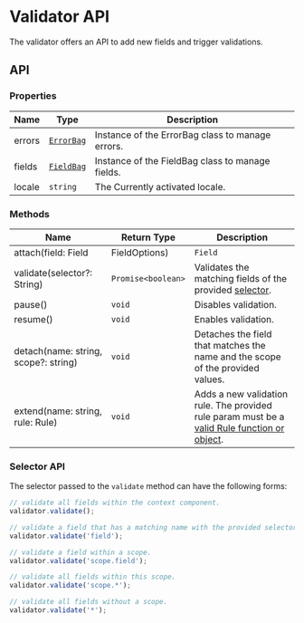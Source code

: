 # Validator API

The validator offers an API to add new fields and trigger validations.

## API

### Properties

|Name  | Type  | Description  |
|---------|---------|---------|
| errors | [`ErrorBag`](/api/errorbag.md)| Instance of the ErrorBag class to manage errors. |
| fields     | [`FieldBag`](https://github.com/baianat/vee-validate/blob/master/src/core/fieldBag.js)| Instance of the FieldBag class to manage fields. |
| locale | `string` | The Currently activated locale. |

### Methods

|Name  | Return Type  |Description  |
|---------|---------|---------|
|attach(field: Field | FieldOptions) | `Field` | attaches a new field to the validator. |
| validate(selector?: String) | `Promise<boolean>` | Validates the matching fields of the provided [selector](#selector-api). |
| pause() | `void` | Disables validation. |
| resume() | `void` | Enables validation. |
| detach(name: string, scope?: string) | `void` | Detaches the field that matches the name and the scope of the provided values. |
| extend(name: string, rule: Rule) | `void` | Adds a new validation rule. The provided rule param must be a [valid Rule function or object](/guide.md/custom-rules). |

### Selector API

The selector passed to the `validate` method can have the following forms:

```js
// validate all fields within the context component.
validator.validate();

// validate a field that has a matching name with the provided selector.
validator.validate('field');

// validate a field within a scope.
validator.validate('scope.field');

// validate all fields within this scope.
validator.validate('scope.*');

// validate all fields without a scope.
validator.validate('*');
```